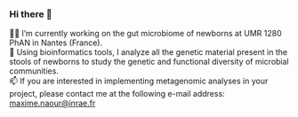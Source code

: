### Hi there 👋

👨‍🔬 I’m currently working on the gut microbiome of newborns at UMR 1280 PhAN in Nantes (France).  
🧬 Using bioinformatics tools, I analyze all the genetic material present in the stools of newborns to study the genetic and functional diversity of microbial communities.  
📫 If you are interested in implementing metagenomic analyses in your project, please contact me at the following e-mail address: maxime.naour@inrae.fr

<!--
**MaximeNaour/MaximeNaour** is a ✨ _special_ ✨ repository because its `README.md` (this file) appears on your GitHub profile.

Here are some ideas to get you started:

- 🔭 I’m currently working on ...
- 🌱 I’m currently learning ...
- 👯 I’m looking to collaborate on ...
- 🤔 I’m looking for help with ...
- 💬 Ask me about ...
- 📫 How to reach me: ...
- 😄 Pronouns: ...
- ⚡ Fun fact: ...
-->
